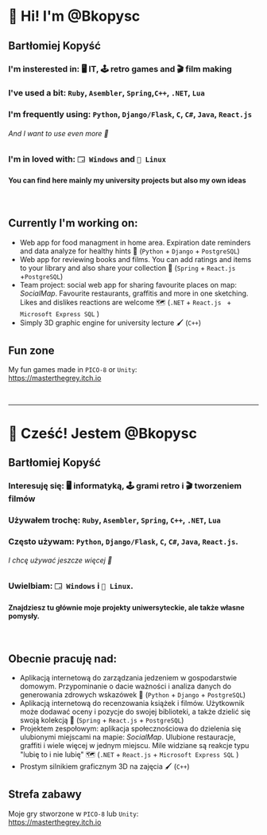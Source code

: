 # 👋 Hi! I'm @Bkopysc 

## Bartłomiej Kopyść
### **I'm insterested in:** 🖥️ IT, 🕹️ retro games and  🎬 film making
### **I've used a bit:** `Ruby`, `Asembler`, `Spring`,`C++`, `.NET`, `Lua`
### **I'm frequently using:** `Python`, `Django/Flask`, `C`, `C#`, `Java`, `React.js`
###### And I want to use even more 👀
### **I'm in loved with:** `🗔 Windows` and `🐧 Linux`
#### You can find here mainly my university projects but also my own ideas
&nbsp;

## Currently I'm working on:
- Web app for food managment in home area. Expiration date reminders and data analyze for healthy hints 🍏  (`Python` + `Django` + `PostgreSQL`)
- Web app for reviewing books and films. You can add ratings and items to your library and also share your collection 📙 (`Spring` + `React.js` +`PostgreSQL`)
- Team project: social web app for sharing favourite places on map: *SocialMap*. Favourite restaurants, graffitis and more in one sketching. Likes and dislikes reactions are welcome 🗺️ (`.NET` + `React.js ` + `Microsoft Express SQL` )
- Simply 3D graphic engine for university lecture 🖌️ (`C++`)
&nbsp;

## Fun zone
My fun games made in `PICO-8` or `Unity`:\
https://masterthegrey.itch.io


&nbsp;
&nbsp;
***

# 👋 Cześć! Jestem @Bkopysc 

## Bartłomiej Kopyść
### **Interesuję się:** 🖥️ informatyką, 🕹️ grami retro i 🎬 tworzeniem filmów
### **Używałem trochę:** `Ruby`, `Asembler`, `Spring`, `C++`, `.NET`, `Lua`
### **Często używam:** `Python`, `Django/Flask`, `C`, `C#`, `Java`, `React.js`.
###### I chcę używać jeszcze więcej 👀
### **Uwielbiam:** `🗔 Windows` i `🐧 Linux`.
#### Znajdziesz tu głównie moje projekty uniwersyteckie, ale także własne pomysły.
&nbsp;

## Obecnie pracuję nad:
- Aplikacją internetową do zarządzania jedzeniem w gospodarstwie domowym. Przypominanie o dacie ważności i analiza danych do generowania zdrowych wskazówek 🍏 (`Python` + `Django` + `PostgreSQL`)
- Aplikacją internetową do recenzowania książek i filmów. Użytkownik może dodawać oceny i pozycje do swojej biblioteki, a także dzielić się swoją kolekcją 📙 (`Spring` + `React.js` + `PostgreSQL`)
- Projektem zespołowym: aplikacja społecznościowa do dzielenia się ulubionymi miejscami na mapie: *SocialMap*. Ulubione restauracje, graffiti i wiele więcej w jednym miejscu. Mile widziane są reakcje typu "lubię to i nie lubię" 🗺️ (`.NET` + `React.js` + `Microsoft Express SQL` )
- Prostym silnikiem graficznym 3D na zajęcia 🖌️ (`C++`)

## Strefa zabawy
Moje gry stworzone w `PICO-8` lub `Unity`:\
https://masterthegrey.itch.io





